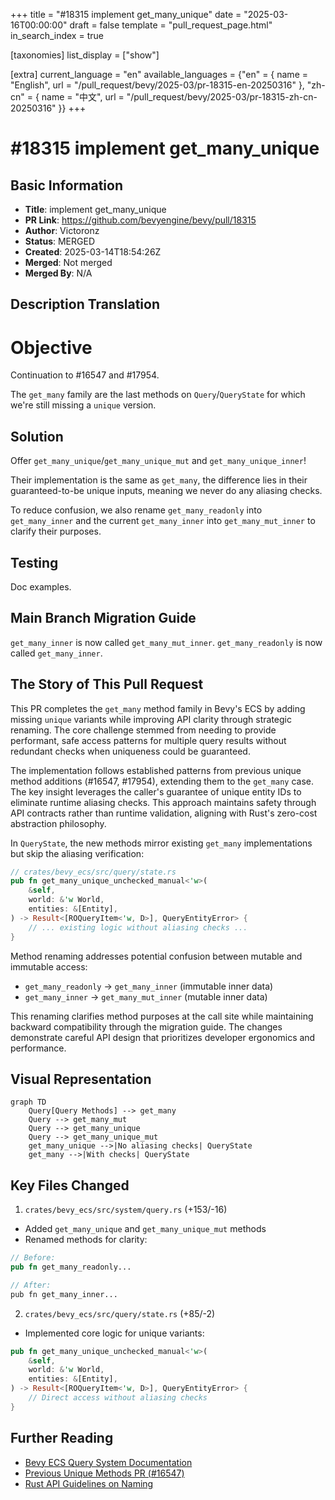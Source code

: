 +++
title = "#18315 implement get_many_unique"
date = "2025-03-16T00:00:00"
draft = false
template = "pull_request_page.html"
in_search_index = true

[taxonomies]
list_display = ["show"]

[extra]
current_language = "en"
available_languages = {"en" = { name = "English", url = "/pull_request/bevy/2025-03/pr-18315-en-20250316" }, "zh-cn" = { name = "中文", url = "/pull_request/bevy/2025-03/pr-18315-zh-cn-20250316" }}
+++

# #18315 implement get_many_unique

## Basic Information
- **Title**: implement get_many_unique
- **PR Link**: https://github.com/bevyengine/bevy/pull/18315
- **Author**: Victoronz
- **Status**: MERGED
- **Created**: 2025-03-14T18:54:26Z
- **Merged**: Not merged
- **Merged By**: N/A

## Description Translation
# Objective

Continuation to #16547 and #17954.

The `get_many` family are the last methods on `Query`/`QueryState` for which we're still missing a `unique` version.

## Solution

Offer `get_many_unique`/`get_many_unique_mut` and `get_many_unique_inner`!

Their implementation is the same as `get_many`, the difference lies in their guaranteed-to-be unique inputs, meaning we never do any aliasing checks.

To reduce confusion, we also rename `get_many_readonly` into `get_many_inner` and the current `get_many_inner` into `get_many_mut_inner` to clarify their purposes.

## Testing

Doc examples.

## Main Branch Migration Guide

`get_many_inner` is now called `get_many_mut_inner`.
`get_many_readonly` is now called `get_many_inner`.

## The Story of This Pull Request

This PR completes the `get_many` method family in Bevy's ECS by adding missing `unique` variants while improving API clarity through strategic renaming. The core challenge stemmed from needing to provide performant, safe access patterns for multiple query results without redundant checks when uniqueness could be guaranteed.

The implementation follows established patterns from previous unique method additions (#16547, #17954), extending them to the `get_many` case. The key insight leverages the caller's guarantee of unique entity IDs to eliminate runtime aliasing checks. This approach maintains safety through API contracts rather than runtime validation, aligning with Rust's zero-cost abstraction philosophy.

In `QueryState`, the new methods mirror existing `get_many` implementations but skip the aliasing verification:

```rust
// crates/bevy_ecs/src/query/state.rs
pub fn get_many_unique_unchecked_manual<'w>(
    &self,
    world: &'w World,
    entities: &[Entity],
) -> Result<[ROQueryItem<'w, D>], QueryEntityError> {
    // ... existing logic without aliasing checks ...
}
```

Method renaming addresses potential confusion between mutable and immutable access:
- `get_many_readonly` → `get_many_inner` (immutable inner data)
- `get_many_inner` → `get_many_mut_inner` (mutable inner data)

This renaming clarifies method purposes at the call site while maintaining backward compatibility through the migration guide. The changes demonstrate careful API design that prioritizes developer ergonomics and performance.

## Visual Representation

```mermaid
graph TD
    Query[Query Methods] --> get_many
    Query --> get_many_mut
    Query --> get_many_unique
    Query --> get_many_unique_mut
    get_many_unique -->|No aliasing checks| QueryState
    get_many -->|With checks| QueryState
```

## Key Files Changed

1. `crates/bevy_ecs/src/system/query.rs` (+153/-16)
- Added `get_many_unique` and `get_many_unique_mut` methods
- Renamed methods for clarity:
```rust
// Before:
pub fn get_many_readonly...

// After:
pub fn get_many_inner...
```

2. `crates/bevy_ecs/src/query/state.rs` (+85/-2)
- Implemented core logic for unique variants:
```rust
pub fn get_many_unique_unchecked_manual<'w>(
    &self,
    world: &'w World,
    entities: &[Entity],
) -> Result<[ROQueryItem<'w, D>], QueryEntityError> {
    // Direct access without aliasing checks
}
```

## Further Reading
- [Bevy ECS Query System Documentation](https://bevyengine.org/learn/book/ecs/queries/)
- [Previous Unique Methods PR (#16547)](https://github.com/bevyengine/bevy/pull/16547)
- [Rust API Guidelines on Naming](https://rust-lang.github.io/api-guidelines/naming.html)